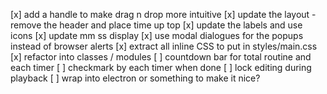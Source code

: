  [x] add a handle to make drag n drop more intuitive
 [x] update the layout - remove the header and place time up top
 [x] update the labels and use icons
 [x] update mm ss display
 [x] use modal dialogues for the popups instead of browser alerts
 [x] extract all inline CSS to put in styles/main.css
 [x] refactor into classes / modules
 [ ] countdown bar for total routine and each timer
 [ ] checkmark by each timer when done
 [ ] lock editing during playback
 [ ] wrap into electron or something to make it nice?